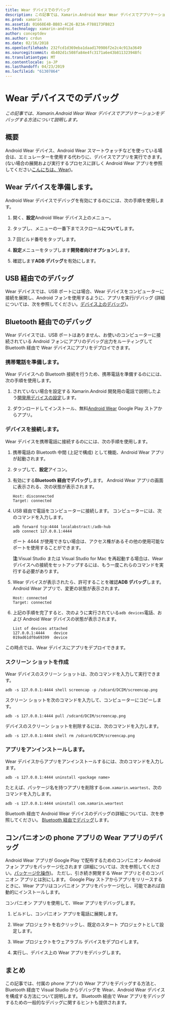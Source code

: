 ```yaml
---
title: Wear デバイスでのデバッグ
description: この記事では、Xamarin.Android Wear Wear デバイスでアプリケーションをデバッグする方法について説明します。
ms.prod: xamarin
ms.assetid: 01668E4B-BB83-4C26-B23A-F788173FB823
ms.technology: xamarin-android
author: conceptdev
ms.author: crdun
ms.date: 02/16/2018
ms.openlocfilehash: 232fcd1d369eba1daad170986f2e2c4c913a3649
ms.sourcegitcommit: 4b402d1c508fa84e4fc3171a6e43b811323948fc
ms.translationtype: MT
ms.contentlocale: ja-JP
ms.lasthandoff: 04/23/2019
ms.locfileid: "61307864"
---
```

# <a name="debug-on-a-wear-device"></a>Wear デバイスでのデバッグ

_この記事では、Xamarin.Android Wear Wear デバイスでアプリケーションをデバッグする方法について説明します。_


## <a name="overview"></a>概要

Android Wear デバイス、Android Wear スマートウォッチなどを使っている場合は、エミュレーターを使用する代わりに、デバイスでアプリを実行できます。 (ない場合の展開および実行するプロセスに詳しく Android Wear アプリを参照してください[こんにちは、Wear](~/android/wear/get-started/hello-wear.md))。

## <a name="prepare-the-wear-device"></a>Wear デバイスを準備します。

Android Wear デバイスでデバッグを有効にするのにには、次の手順を使用します。

1.  開く、**設定**Android Wear デバイス上のメニュー。

2.  タップし、メニューの一番下までスクロール**について**します。

3.  7 回ビルド番号をタップします。

4.  **設定**メニューをタップします**開発者向けオプション**します。

5.  確認します**ADB デバッグ**を有効にします。


## <a name="debugging-over-usb"></a>USB 経由でのデバッグ

Wear デバイスでは、USB ポートには場合、Wear デバイスをコンピューターに接続を展開し、Android フォンを使用するように、アプリを実行/デバッグ (詳細については、次を参照してください。[デバイス上のデバッグ](~/android/deploy-test/debugging/debug-on-device.md))。


## <a name="debugging-over-bluetooth"></a>Bluetooth 経由でのデバッグ

Wear デバイスでは、USB ポートはありません、お使いのコンピューターに接続されている Android フォンにアプリのデバッグ出力をルーティングして Bluetooth 経由で Wear デバイスにアプリをデプロイできます。 

### <a name="prepare-your-phone"></a>携帯電話を準備します。

Wear デバイスへの Bluetooth 接続を行うため、携帯電話を準備するのにには、次の手順を使用します。 

1.  されていない場合を設定する Xamarin.Android 開発用の電話で説明したよう[開発用デバイスの設定](~/android/get-started/installation/set-up-device-for-development.md)します。

2.  ダウンロードしてインストール、無料[Android Wear](https://play.google.com/store/apps/details?id=com.google.android.wearable.app) Google Play ストアからアプリ。

### <a name="connect-the-device"></a>デバイスを接続します。

Wear デバイスを携帯電話に接続するのにには、次の手順を使用します。

1.  携帯電話の Bluetooth 中間 (上記で構成) として機能、Android Wear アプリが起動されます。 

2.  タップして、**設定**アイコン。

3.  有効にする**Bluetooth 経由でデバッグ**します。 Android Wear アプリの画面に表示される、次の状態が表示されます。

        Host: disconnected
        Target: connected

4.  USB 経由で電話をコンピューターに接続します。 コンピューターには、次のコマンドを入力します。

    ```shell
    adb forward tcp:4444 localabstract:/adb-hub
    adb connect 127.0.0.1:4444
    ```

    ポート 4444 が使用できない場合は、アクセス権があるその他の使用可能なポートを使用することができます。 

    **注**:Visual Studio または Visual Studio for Mac を再起動する場合は、Wear デバイスへの接続をセットアップするには、もう一度これらのコマンドを実行する必要があります。

5.  Wear デバイスが表示されたら、許可することを確認**ADB デバッグ**します。 Android Wear アプリで、変更の状態が表示されます。

        Host: connected
        Target: connected

6.  上記の手順を完了すると、次のように実行されている`adb devices`電話、および Android Wear デバイスの状態が表示されます。

        List of devices attached
        127.0.0.1:4444    device
        019ad61df0a69399  device

この時点では、Wear デバイスにアプリをデプロイできます。

<a name="screenshots" />

### <a name="taking-screenshots"></a>スクリーン ショットを作成

Wear デバイスのスクリーン ショットは、次のコマンドを入力して実行できます。 

```shell
adb -s 127.0.0.1:4444 shell screencap -p /sdcard/DCIM/screencap.png
```

スクリーン ショットを次のコマンドを入力して、コンピューターにコピーします。

```shell
adb -s 127.0.0.1:4444 pull /sdcard/DCIM/screencap.png
```

デバイスのスクリーン ショットを削除するには、次のコマンドを入力します。

```shell
adb -s 127.0.0.1:4444 shell rm /sdcard/DCIM/screencap.png
```


### <a name="uninstalling-an-app"></a>アプリをアンインストールします。

Wear デバイスからアプリをアンインストールするには、次のコマンドを入力します。

```shell
adb -s 127.0.0.1:4444 uninstall <package name>
```

たとえば、パッケージ名を持つアプリを削除する`com.xamarin.weartest`、次のコマンドを入力します。

```shell
adb -s 127.0.0.1:4444 uninstall com.xamarin.weartest
```

Bluetooth 経由で Android Wear デバイスのデバッグの詳細については、次を参照してください。 [Bluetooth 経由でデバッグ](https://developer.android.com/training/wearables/apps/bt-debugging.html)します。


## <a name="debugging-a-wear-app-with-a-companion-phone-app"></a>コンパニオンの phone アプリの Wear アプリのデバッグ

Android Wear アプリが Google Play で配布するためのコンパニオン Android フォン アプリをパッケージ化されます (詳細については、次を参照してください。[パッケージ化操作](~/android/wear/deploy-test/packaging.md))。 ただし、引き続き開発する Wear アプリとそのコンパニオン アプリとは別にします。 Google Play ストアからアプリをリリースするときに、Wear アプリはコンパニオン アプリをパッケージ化し、可能であれば自動的にインストールします。

コンパニオン アプリを使用して、Wear アプリをデバッグします。 

1.  ビルドし、コンパニオン アプリを電話に展開します。

2.  Wear プロジェクトを右クリックし、既定のスタート プロジェクトとして設定します。

3.  Wear プロジェクトをウェアラブル デバイスをデプロイします。

4.  実行し、デバイス上の Wear アプリをデバッグします。

 
## <a name="summary"></a>まとめ

この記事では、付属の phone アプリの Wear アプリをデバッグする方法と、Bluetooth 経由で Visual Studio からデバッグを Wear、Android Wear デバイスを構成する方法について説明します。 Bluetooth 経由で Wear アプリをデバッグするための一般的なデバッグに関するヒントも提供されます。
